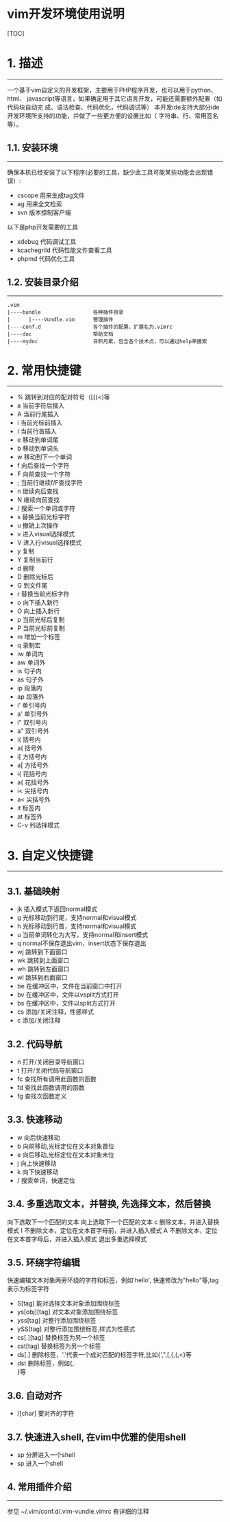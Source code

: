 # vim开发环境使用说明
[TOC]

# 1. 描述
------------------------------------------------------------------------------
一个基于vim自定义的开发框架，主要用于PHP程序开发，也可以用于python、html、
javascript等语言，如果确定用于其它语言开发，可能还需要额外配置（如代码块自动完
成、语法检查、代码优化，代码调试等）
    本开发ide支持大部分ide开发环境所支持的功能，并做了一些更方便的设置比如（
字符串、行、常用签名等）。

## 1.1. 安装环境
------------------------------------------------------------------------------
确保本机已经安装了以下程序(必要的工具，缺少此工具可能某些功能会出现错误）:
* cscope 用来生成tag文件
* ag     用来全文检索
* svn    版本控制客户端

以下是php开发需要的工具
* xdebug      代码调试工具
* kcachegrild 代码性能文件查看工具
* phpmd       代码优化工具

## 1.2. 安装目录介绍
-----------------------------------------------------------------------------
    .vim
    |----bundle                 各种插件目录
    |      |----Vundle.vim      管理插件
    |----conf.d                 各个插件的配置，扩展名为.vimrc
    |----doc                    帮助文档
    |----mydoc                  日积月累，包含各个技术点，可以通过help来搜索


# 2. 常用快捷键
-----------------------------------------------------------------------------

* %           跳转到对应的配对符号（[{(<)等
* a           当前字符后插入
* A           当前行尾插入
* i           当前光标前插入
* I           当前行首插入
* e           移动到单词尾
* b           移动到单词头
* w           移动到下一个单词
* f           向后查找一个字符
* F           向前查找一个字符
* ;           当前行继续f/F查找字符
* n           继续向后查找
* N           继续向前查找
* /           搜索一个单词或字符
* s           替换当前光标字符
* u           撤销上次操作
* v           进入visual选择模式
* V           进入行visual选择模式
* y           复制
* Y           复制当前行
* d           删除
* D           删除光标后
* G           到文件尾
* r           替换当前光标字符
* o           向下插入新行
* O           向上插入新行
* p           当前光标后复制
* P           当前光标前复制
* m           增加一个标签
* q           录制宏
* iw          单词内
* aw          单词外
* is          句子内
* as          句子外
* ip          段落内
* ap          段落外
* i'          单引号内
* a'          单引号外
* i"          双引号内
* a"          双引号外
* i(          括号内
* a(          括号外
* i[          方括号内
* a[          方括号外
* i{          花括号内
* a{          花括号外
* i<          尖括号内
* a<          尖括号外
* it          标签内
* at          标签外
* C-v         列选择模式


# 3. 自定义快捷键
-----------------------------------------------------------------------------
## 3.1. 基础映射
* jk          插入模式下返回normal模式
* <leader>g   光标移动到行尾，支持normal和visual模式
* <leader>h   光标移动到行首，支持normal和visual模式
* <leader>u   当前单词转化为大写，支持normal和insert模式
* <leader>q   normal不保存退出vim，insert状态下保存退出
* <leader>wj  跳转到下面窗口
* <leader>wk  跳转到上面窗口
* <leader>wh  跳转到左面窗口
* <leader>wl  跳转到右面窗口
* <leader>be  在缓冲区中，文件在当前窗口中打开
* <leader>bv  在缓冲区中，文件以vsplit方式打开
* <leader>bs  在缓冲区中，文件以split方式打开
* <leader>cs  添加/关闭注释，性感样式
* <leader>c<space> 添加/关闭注释

## 3.2. 代码导航
* <leader>n   打开/关闭目录导航窗口
* <leader>t   打开/关闭代码导航窗口
* <leader>fc   查找所有调用此函数的函数
* <leader>fd   查找此函数调用的函数
* <leader>fg   查找次函数定义

## 3.3. 快速移动
* <leader><leader>w 向后快速移动
* <leader><leader>b 向前移动,光标定位在文本对象首位
* <leader><leader>e 向后移动,光标定位在文本对象未位
* <leader><leader>j 向上快速移动
* <leader><leader>k 向下快速移动
* <leader><leader>/ 搜索单词，快速定位

## 3.4. 多重选取文本，并替换, 先选择文本，然后替换
<C-j> 向下选取下一个匹配的文本
<C-k> 向上选取下一个匹配的文本
c     删除文本，并进入替换模式
I     不删除文本，定位在文本首字母前，并进入插入模式
A     不删除文本，定位在文本首字母后，并进入插入模式
<ESC> 退出多重选择模式

## 3.5. 环绕字符编辑
快速编辑文本对象两旁环绕的字符和标签，例如'hello', 快速修改为"hello"等,tag表示为标签字符
* S[tag]       能对选择文本对象添加围绕标签
* ys[obj][tag] 对文本对象添加围绕标签
* yss[tag]     对整行添加围绕标签
* ySS[tag]     对整行添加围绕标签,样式为性感式
* cs[.][tag]   替换标签为另一个标签
* cst[tag]     替换标签为另一个标签
* ds[.]        删除标签，'.'代表一个成对匹配的标签字符,比如{\',\",\[,\{,\(,\<}等
* dst          删除标签，例如{<html>,<div>}等

## 3.6. 自动对齐
* <leader>/[char] 要对齐的字符

## 3.7. 快速进入shell, 在vim中优雅的使用shell
* <leader>sp   分屏进入一个shell
* <leader>sp   进入一个shell

## 4. 常用插件介绍
-----------------------------------------------------------------------------
参见 ~/.vim/conf.d/.vim-vundle.vimrc 有详细的注释
